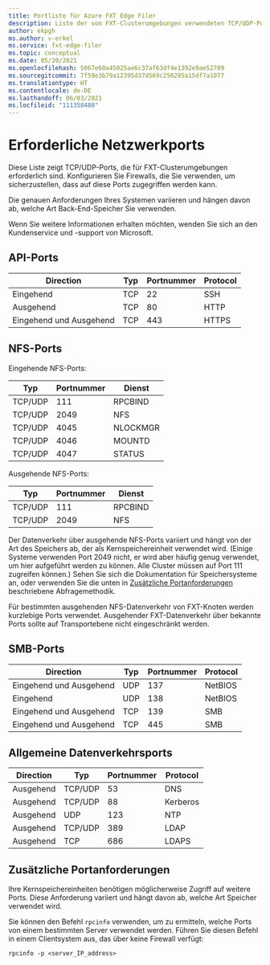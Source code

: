 ```yaml
---
title: Portliste für Azure FXT Edge Filer
description: Liste der von FXT-Clusterumgebungen verwendeten TCP/UDP-Ports
author: ekpgh
ms.author: v-erkel
ms.service: fxt-edge-filer
ms.topic: conceptual
ms.date: 05/20/2021
ms.openlocfilehash: 5067e60a45025ae6c37af63df4e1392e9ae52709
ms.sourcegitcommit: 7f59e3b79a12395d37d569c250285a15df7a1077
ms.translationtype: HT
ms.contentlocale: de-DE
ms.lasthandoff: 06/03/2021
ms.locfileid: "111358488"
---
```

# <a name="required-network-ports"></a>Erforderliche Netzwerkports

Diese Liste zeigt TCP/UDP-Ports, die für FXT-Clusterumgebungen erforderlich sind. Konfigurieren Sie Firewalls, die Sie verwenden, um sicherzustellen, dass auf diese Ports zugegriffen werden kann.

Die genauen Anforderungen Ihres Systemen variieren und hängen davon ab, welche Art Back-End-Speicher Sie verwenden.

Wenn Sie weitere Informationen erhalten möchten, wenden Sie sich an den Kundenservice und -support von Microsoft.

## <a name="api-ports"></a>API-Ports

| Direction | Typ | Portnummer | Protocol |
|-----------|------|-------------|----------|
| Eingehend   | TCP  | 22          | SSH      |
| Ausgehend  | TCP  | 80          | HTTP     |
| Eingehend und Ausgehend  | TCP  | 443         | HTTPS    |

## <a name="nfs-ports"></a>NFS-Ports

Eingehende NFS-Ports:

| Typ    | Portnummer | Dienst  |
|---------|-------------|----------|
| TCP/UDP | 111         | RPCBIND  |
| TCP/UDP | 2049        | NFS      |
| TCP/UDP | 4045        | NLOCKMGR |
| TCP/UDP | 4046        | MOUNTD   |
| TCP/UDP | 4047        | STATUS   |

Ausgehende NFS-Ports:

| Typ    | Portnummer | Dienst  |
|---------|-------------|----------|
| TCP/UDP | 111         | RPCBIND  |
| TCP/UDP | 2049        | NFS      |

Der Datenverkehr über ausgehende NFS-Ports variiert und hängt von der Art des Speichers ab, der als Kernspeichereinheit verwendet wird. (Einige Systeme verwenden Port 2049 nicht, er wird aber häufig genug verwendet, um hier aufgeführt werden zu können. Alle Cluster müssen auf Port 111 zugreifen können.) Sehen Sie sich die Dokumentation für Speichersysteme an, oder verwenden Sie die unten in [Zusätzliche Portanforderungen](#additional-port-requirements) beschriebene Abfragemethodik.

Für bestimmten ausgehenden NFS-Datenverkehr von FXT-Knoten werden kurzlebige Ports verwendet. Ausgehender FXT-Datenverkehr über bekannte Ports sollte auf Transportebene nicht eingeschränkt werden.

## <a name="smb-ports"></a>SMB-Ports

| Direction | Typ | Portnummer | Protocol |
|-----------|------|-------------|----------|
| Eingehend und Ausgehend  | UDP  | 137         | NetBIOS  |
| Eingehend   | UDP  | 138         | NetBIOS  |
| Eingehend und Ausgehend  | TCP  | 139         | SMB      |
| Eingehend und Ausgehend  | TCP  | 445         | SMB      |

<!--| Outbound  | UDP  | 137         | NetBIOS  | 
| Outbound  | TCP  | 139         | SMB      |
| Outbound  | TCP  | 445         | SMB      |
-->

## <a name="general-traffic-ports"></a>Allgemeine Datenverkehrsports

| Direction | Typ    | Portnummer | Protocol |
|-----------|---------|-------------|----------|
| Ausgehend  | TCP/UDP | 53          | DNS      |
| Ausgehend  | TCP/UDP | 88          | Kerberos |
| Ausgehend  | UDP     | 123         | NTP      |
| Ausgehend  | TCP/UDP | 389         | LDAP     |
| Ausgehend  | TCP     | 686         | LDAPS    |

## <a name="additional-port-requirements"></a>Zusätzliche Portanforderungen

Ihre Kernspeichereinheiten benötigen möglicherweise Zugriff auf weitere Ports. Diese Anforderung variiert und hängt davon ab, welche Art Speicher verwendet wird.

Sie können den Befehl `rpcinfo` verwenden, um zu ermitteln, welche Ports von einem bestimmten Server verwendet werden. Führen Sie diesen Befehl in einem Clientsystem aus, das über keine Firewall verfügt:

`rpcinfo -p <server_IP_address>`
